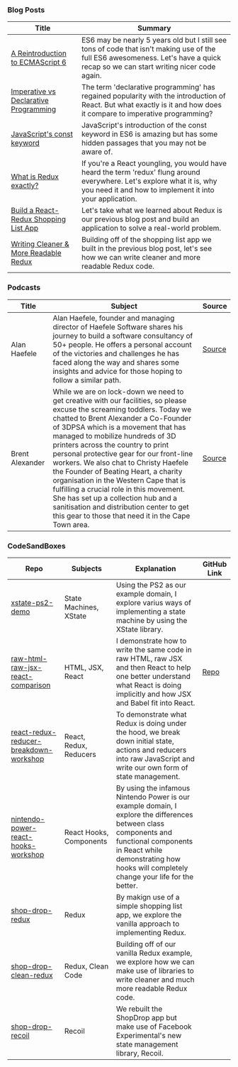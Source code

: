 ### Blog Posts
| Title | Summary |
| ----- | ------- |
|[A Reintroduction to ECMAScript 6](https://askharley-blog.netlify.app/a-reintroduction-to-ecmascript-6)|ES6 may be nearly 5 years old but I still see tons of code that isn't making use of the full ES6 awesomeness. Let's have a quick recap so we can start writing nicer code again.|
|[Imperative vs Declarative Programming](https://askharley-blog.netlify.app/imperative-vs-declarative-programming)|The term 'declarative programming' has regained popularity with the introduction of React. But what exactly is it and how does it compare to imperative programming?|
|[JavaScript's const keyword](https://askharley-blog.netlify.app/javascripts-const-keyword)|JavaScript's introduction of the const keyword in ES6 is amazing but has some hidden passages that you may not be aware of.|
|[What is Redux exactly?](https://askharley-blog.netlify.app/what-is-redux-exactly)|If you're a React youngling, you would have heard the term 'redux' flung around everywhere. Let's explore what it is, why you need it and how to implement it into your application.|
|[Build a React-Redux Shopping List App](https://askharley-blog.netlify.app/build-a-react-redux-shopping-list-app)|Let's take what we learned about Redux is our previous blog post and build an application to solve a real-world problem.|
|[Writing Cleaner & More Readable Redux](https://askharley-blog.netlify.app/writing-cleaner-and-more-readable-redux)|Building off of the shopping list app we built in the previous blog post, let's see how we can write cleaner and more readable Redux code.|

### Podcasts

| Title | Subject | Source |
|-------|---------|--------|
|Alan Haefele|Alan Haefele, founder and managing director of Haefele Software shares his journey to build a software consultancy of 50+ people. He offers a personal account of the victories and challenges he has faced along the way and shares some insights and advice for those hoping to follow a similar path.|[Source](https://open.spotify.com/episode/2mPhEAzR0PxXXpJMfNblKs?si=OebASX0lSHaJMqPqwQ0PCA)|
|Brent Alexander|While we are on lock-down we need to get creative with our facilities, so please excuse the screaming toddlers. Today we chatted to Brent Alexander a Co-Founder of 3DPSA which is a movement that has managed to mobilize hundreds of 3D printers across the country to print personal protective gear for our front-line workers. We also chat to Christy Haefele the Founder of Beating Heart, a charity organisation in the Western Cape that is fulfilling a crucial role in this movement. She has set up a collection hub and a sanitisation and distribution center to get this gear to those that need it in the Cape Town area.|[Source](https://open.spotify.com/episode/1xWsOxAKNiabONlmgVfLsL)|

### CodeSandBoxes
| Repo | Subjects | Explanation | GitHub Link |
| ---- | ------- | ----------- | ----------- |
|[xstate-ps2-demo](https://codesandbox.io/s/xstate-ps2-demo-yg0vw)|State Machines, XState|Using the PS2 as our example domain, I explore varius ways of implementing a state machine by using the XState library.||
|[raw-html-raw-jsx-react-comparison](https://codesandbox.io/s/raw-html-react-jsx-bn24k)|HTML, JSX, React|I demonstrate how to write the same code in raw HTML, raw JSX and then React to help one better understand what React is doing implicitly and how JSX and Babel fit into React.|[Repo](https://github.com/askharley/raw-html-raw-jsx-react-comparison)|
|[react-redux-reducer-breakdown-workshop](https://codesandbox.io/s/react-redux-reducer-breakdown-workshop-rl1f0)|React, Redux, Reducers|To demonstrate what Redux is doing under the hood, we break down initial state, actions and reducers into raw JavaScript and write our own form of state management.||
|[nintendo-power-react-hooks-workshop](https://codesandbox.io/s/nintendo-power-react-hooks-workshop-43yge)|React Hooks, Components|By using the infamous Nintendo Power is our example domain, I explore the differences between class components and functional components in React while demonstrating how hooks will completely change your life for the better.||
|[shop-drop-redux](https://codesandbox.io/s/shop-drop-redux-3j9bx)|Redux|By makign use of a simple shopping list app, we explore the vanilla approach to implementing Redux.||
|[shop-drop-clean-redux](https://codesandbox.io/s/shop-drop-clean-redux-xd6cu)|Redux, Clean Code|Building off of our vanilla Redux example, we explore how we can make use of libraries to write cleaner and much more readable Redux code.||
|[shop-drop-recoil](https://codesandbox.io/s/shop-drop-recoil-jtqkq)|Recoil|We rebuilt the ShopDrop app but make use of Facebook Experimental's new state management library, Recoil.||
